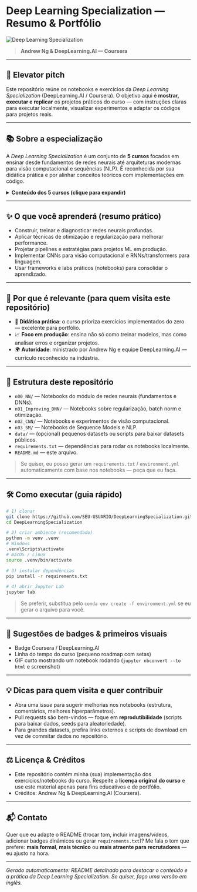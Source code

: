 # Deep Learning Specialization — Resumo & Portfólio

![Deep Learning Specialization](https://www.coursera.org/specializations/deep-learning)

> **Andrew Ng & DeepLearning.AI — Coursera**

---

## 🎯 Elevator pitch

Este repositório reúne os notebooks e exercícios da *Deep Learning Specialization* (DeepLearning.AI / Coursera). O objetivo aqui é **mostrar, executar e replicar** os projetos práticos do curso — com instruções claras para executar localmente, visualizar experimentos e adaptar os códigos para projetos reais.

---

## 📚 Sobre a especialização

A *Deep Learning Specialization* é um conjunto de **5 cursos** focados em ensinar desde fundamentos de redes neurais até arquiteturas modernas para visão computacional e sequências (NLP). É reconhecida por sua didática prática e por alinhar conceitos teóricos com implementações em código.

<details>
<summary><strong>Conteúdo dos 5 cursos (clique para expandir)</strong></summary>

1. **Neural Networks and Deep Learning** — fundamentos: forward/backward propagation, funções de ativação, rede totalmente conectada.
2. **Improving Deep Neural Networks: Hyperparameter tuning, Regularization and Optimization** — técnicas práticas: regularização, normalização por batch, otimização (Momentum, RMSprop, Adam) e tuning.
3. **Structuring Machine Learning Projects** — estratégia de projeto, análise de erros, ciclo de produção em machine learning.
4. **Convolutional Neural Networks** — CNNs para visão computacional: detecção, reconhecimento, transfer learning, redes residuais.
5. **Sequence Models** — RNNs, LSTMs, word embeddings, atenção/transformers e aplicações em NLP.

</details>

---

## ✨ O que você aprenderá (resumo prático)

* Construir, treinar e diagnosticar redes neurais profundas.
* Aplicar técnicas de otimização e regularização para melhorar performance.
* Projetar pipelines e estratégias para projetos ML em produção.
* Implementar CNNs para visão computacional e RNNs/transformers para linguagem.
* Usar frameworks e labs práticos (notebooks) para consolidar o aprendizado.

---

## 🚀 Por que é relevante (para quem visita este repositório)

* 🧠 **Didática prática**: o curso prioriza exercícios implementados do zero — excelente para portfólio.
* 📈 **Foco em produção**: ensina não só como treinar modelos, mas como analisar erros e organizar projetos.
* 🌍 **Autoridade**: ministrado por Andrew Ng e equipe DeepLearning.AI — currículo reconhecido na indústria.

---

## 🔎 Estrutura deste repositório

* `n00_NN/` — Notebooks do módulo de redes neurais (fundamentos e DNNs).
* `n01_Improving_DNN/` — Notebooks sobre regularização, batch norm e otimização.
* `n02_CNN/` — Notebooks e experimentos de visão computacional.
* `n03_SM/` — Notebooks de Sequence Models e NLP.
* `data/` — (opcional) pequenos datasets ou scripts para baixar datasets públicos.
* `requirements.txt` — dependências para rodar os notebooks localmente.
* `README.md` — este arquivo.

> Se quiser, eu posso gerar um `requirements.txt` / `environment.yml` automaticamente com base nos notebooks — peça que eu faça.

---

## 🛠 Como executar (guia rápido)

```bash
# 1) clonar
git clone https://github.com/SEU-USUARIO/DeepLearningSpecialization.git
cd DeepLearningSpecialization

# 2) criar ambiente (recomendado)
python -m venv .venv
# Windows
.venv\Scripts\activate
# macOS / Linux
source .venv/bin/activate

# 3) instalar dependências
pip install -r requirements.txt

# 4) abrir Jupyter Lab
jupyter lab
```

> Se preferir, substitua pelo `conda env create -f environment.yml` se eu gerar o arquivo para você.

---

## 📌 Sugestões de badges & primeiros visuais

* Badge Coursera / DeepLearning.AI
* Linha do tempo do curso (pequeno roadmap com setas)
* GIF curto mostrando um notebook rodando (`jupyter nbconvert --to html` e screenshot)

---

## 💡 Dicas para quem visita e quer contribuir

* Abra uma *issue* para sugerir melhorias nos notebooks (estrutura, comentários, melhores hiperparâmetros).
* Pull requests são bem-vindos — foque em **reprodutibilidade** (scripts para baixar dados, seeds para aleatoriedade).
* Para grandes datasets, prefira links externos e scripts de download em vez de commitar dados no repositório.

---

## ⚖️ Licença & Créditos

* Este repositório contém minha (sua) implementação dos exercícios/notebooks do curso. Respeite a **licença original do curso** e use este material apenas para fins educativos e de portfólio.
* Créditos: Andrew Ng & DeepLearning.AI (Coursera).

---

## 📬 Contato

Quer que eu adapte o README (trocar tom, incluir imagens/vídeos, adicionar badges dinâmicos ou gerar `requirements.txt`)? Me fala o tom que prefere: **mais formal**, **mais técnico** ou **mais atraente para recrutadores** — eu ajusto na hora.

---

*Gerado automaticamente: README detalhado para destacar o conteúdo e a prática da Deep Learning Specialization. Se quiser, faço uma versão em inglês.*

